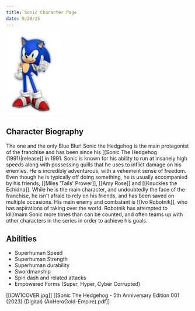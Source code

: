 ```yaml
---
title: Sonic Character Page
date: 9/20/25
---
```


<img src="SONICMAIN.jpg" width="150">

## Character Biography

The one and the only Blue Blur! Sonic the Hedgehog is the main protagonist of the franchise and has been since his [[Sonic The Hedgehog (1991)|release]] in 1991. Sonic is known for his ability to run at insanely high speeds along with possessing quills that he uses to inflict damage on his enemies. He is incredibly adventurous, with a vehement sense of freedom. Even though he is typically off doing something, he is usually accompanied by his friends, [[Miles 'Tails' Prower]], [[Amy Rose]] and [[Knuckles the Echidna]]. While he is the main character, and undoubtedly the face of the franchise, he isn't afraid to rely on his friends, and has been saved on multiple occasions. His main enemy and combatant is [[Ivo Robotnik]], who has aspirations of taking over the world. Robotnik has attempted to kill/maim Sonic more times than can be counted, and often teams up with other characters in the series in order to achieve his goals. 

## Abilities

- Superhuman Speed
- Superhuman Strength
- Superhuman durability
- Swordmanship
- Spin dash and related attacks
- Empowered Forms (Super, Hyper, Cyber Corrupted)

[[IDW1COVER.jpg]]
[[Sonic The Hedgehog - 5th Anniversary Edition 001 (2023) (Digital) (AnHeroGold-Empire).pdf]]


